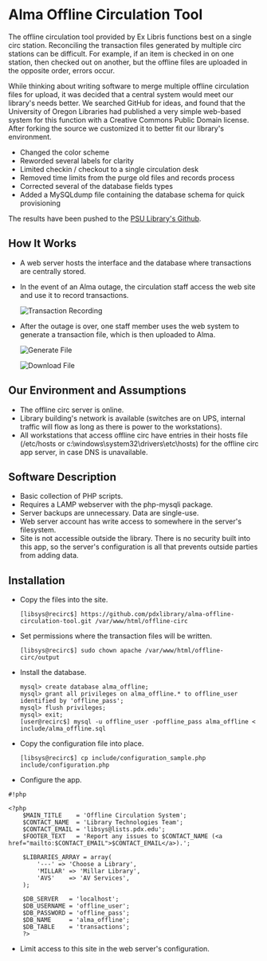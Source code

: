 # Alma Offline Circulation Tool

The offline circulation tool provided by Ex Libris functions best on a single circ station. Reconciling the transaction files generated by multiple circ stations can be difficult. For example, if an item is checked in on one station, then checked out on another, but the offline files are uploaded in the opposite order, errors occur.

While thinking about writing software to merge multiple offline circulation files for upload, it was decided that a central system would meet our library's needs better. We searched GitHub for ideas, and found that the University of Oregon Libraries had published a very simple web-based system for this function with a Creative Commons Public Domain license. After forking the source we customized it to better fit our library's environment.

 * Changed the color scheme  
 * Reworded several labels for clarity  
 * Limited checkin / checkout to a single circulation desk  
 * Removed time limits from the purge old files and records process  
 * Corrected several of the database fields types   
 * Added a MySQLdump file containing the database schema for quick provisioning  

The results have been pushed to the [PSU Library's Github](https://github.com/pdxlibrary/alma-offline-circulation-tool).

## How It Works

 * A web server hosts the interface and the database where transactions are centrally stored.  
 * In the event of an Alma outage, the circulation staff access the web site and use it to record transactions.  

   ![Transaction Recording](images/offline-circ-1.jpg)  
 * After the outage is over, one staff member uses the web system to generate a transaction file, which is then uploaded to Alma.  

   ![Generate File](images/offline-circ-2.jpg)  

   ![Download File](images/offline-circ-3.jpg)  

## Our Environment and Assumptions

 * The offline circ server is online.
 * Library building's network is available (switches are on UPS, internal traffic will flow as long as there is power to the workstations).
 * All workstations that access offline circ have entries in their hosts file (/etc/hosts or c:\windows\system32\drivers\etc\hosts) for the offline circ app server, in case DNS is unavailable.

## Software Description

 * Basic collection of PHP scripts.
 * Requires a LAMP webserver with the php-mysqli package.
 * Server backups are unnecessary. Data are single-use.
 * Web server account has write access to somewhere in the server's filesystem.
 * Site is not accessible outside the library. There is no security built into this app, so the server's configuration is all that prevents outside parties from adding data.

## Installation
 
 * Copy the files into the site.
 
    ```
    [libsys@recirc$] https://github.com/pdxlibrary/alma-offline-circulation-tool.git /var/www/html/offline-circ
    ```

 * Set permissions where the transaction files will be written.

    ```
    [libsys@recirc$] sudo chown apache /var/www/html/offline-circ/output
    ```

 * Install the database. 
 
    ```
    mysql> create database alma_offline;  
    mysql> grant all privileges on alma_offline.* to offline_user identified by 'offline_pass';  
    mysql> flush privileges;  
    mysql> exit;  
    [user@recirc$] mysql -u offline_user -poffline_pass alma_offline < include/alma_offline.sql  
    ```

 * Copy the configuration file into place. 
 
    ```
    [libsys@recirc$] cp include/configuration_sample.php include/configuration.php  
    ```  

 * Configure the app.

```
#!php

<?php
    $MAIN_TITLE    = 'Offline Circulation System';  
    $CONTACT_NAME  = 'Library Technologies Team';  
    $CONTACT_EMAIL = 'libsys@lists.pdx.edu';  
    $FOOTER_TEXT   = 'Report any issues to $CONTACT_NAME (<a href="mailto:$CONTACT_EMAIL">$CONTACT_EMAIL</a>).';  
 
    $LIBRARIES_ARRAY = array(  
        '---' => 'Choose a Library',  
        'MILLAR' => 'Millar Library',  
        'AVS'    => 'AV Services',  
    );  
   
    $DB_SERVER   = 'localhost';  
    $DB_USERNAME = 'offline_user';  
    $DB_PASSWORD = 'offline_pass';  
    $DB_NAME     = 'alma_offline';  
    $DB_TABLE    = 'transactions';  
    ?> 
```


 * Limit access to this site in the web server's configuration.